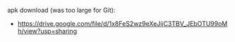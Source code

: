 
apk download (was too large for Git):
- https://drive.google.com/file/d/1x8FeS2wz9eXeJijC3TBV_JEbOTU99oMh/view?usp=sharing